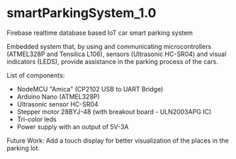 # smartParkingSystem_1.0
Firebase realtime database based IoT car smart parking system

Embedded system that, by using and communicating microcontrollers (ATMEL328P and Tensilica L106),
sensors (Ultrasonic HC-SR04) and visual indicators (LEDS), provide assistance in
the parking process of the cars.

List of components:

* NodeMCU "Amica" (CP2102 USB to UART Bridge)
* Arduino Nano (ATMEL328P)
* Ultrasonic sensor HC-SR04
* Stepper motor 28BYJ-48 (with breakout board - ULN2003APG IC)
* Tri-color leds
* Power supply with an output of 5V-3A

Future Work: Add a touch display for better visualization of the places in the parking lot.
